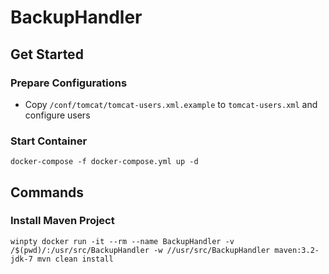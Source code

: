 # BackupHandler

## Get Started
### Prepare Configurations

* Copy ```/conf/tomcat/tomcat-users.xml.example``` to ```tomcat-users.xml``` and configure users

### Start Container

```
docker-compose -f docker-compose.yml up -d
```

## Commands
### Install Maven Project

```
winpty docker run -it --rm --name BackupHandler -v /$(pwd)/:/usr/src/BackupHandler -w //usr/src/BackupHandler maven:3.2-jdk-7 mvn clean install
```
